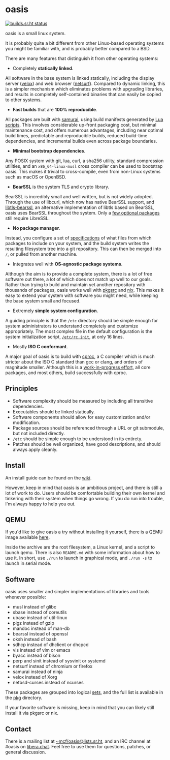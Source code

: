# oasis

[![builds.sr.ht status](https://builds.sr.ht/~mcf/oasis/commits/.build.yml.svg)](https://builds.sr.ht/~mcf/oasis/commits/.build.yml)

oasis is a small linux system.

It is probably quite a bit different from other Linux-based operating
systems you might be familiar with, and is probably better compared
to a BSD.

There are many features that distinguish it from other operating
systems:

* Completely **statically linked**.

All software in the base system is linked statically, including the
display server ([velox]) and web browser ([netsurf]). Compared to
dynamic linking, this is a simpler mechanism which eliminates
problems with upgrading libraries, and results in completely
self-contained binaries that can easily be copied to other systems.

[velox]: https://github.com/michaelforney/velox
[netsurf]: https://www.netsurf-browser.org

* **Fast builds** that are **100% reproducible**.

All packages are built with [samurai], using build manifests generated
by [Lua scripts]. This involves considerable up-front packaging
cost, but minimal maintenance cost, and offers numerous advantages,
including near optimal build times, predictable and reproducible
builds, reduced build-time dependencies, and incremental builds
even across package boundaries.

[samurai]: https://github.com/michaelforney/samurai
[Lua scripts]: https://github.com/oasislinux/oasis/blob/master/pkg/nasm/gen.lua

* **Minimal bootstrap dependencies**.

Any POSIX system with git, lua, curl, a sha256 utility, standard
compression utilities, and an `x86_64-linux-musl` cross compiler
can be used to bootstrap oasis. This makes it trivial to cross-compile,
even from non-Linux systems such as macOS or OpenBSD.

* **BearSSL** is the system TLS and crypto library.

BearSSL is incredibly small and well written, but is not widely
adopted. Through the use of libcurl, which now has native BearSSL
support, and [libtls-bearssl], an alternative implementation of
libtls based on BearSSL, oasis uses BearSSL throughout the system.
Only a [few optional packages] still require LibreSSL.

[libtls-bearssl]: https://sr.ht/~mcf/libtls-bearssl
[few optional packages]: https://github.com/oasislinux/oasis/issues/14

* **No package manager**.

Instead, you configure a set of [specifications] of what files from
which packages to include on your system, and the build system
writes the resulting filesystem tree into a git repository. This
can then be merged into `/`, or pulled from another machine.

[specifications]: https://github.com/oasislinux/oasis/blob/master/config.def.lua#L12-L15

* Integrates well with **OS-agnostic package systems**.

Although the aim is to provide a complete system, there is a lot
of free software out there, a lot of which does not match up well
to our goals. Rather than trying to build and maintain yet another
repository with thousands of packages, oasis works well with [pkgsrc]
and [nix]. This makes it easy to extend your system with software
you might need, while keeping the base system small and focused.

[pkgsrc]: https://github.com/oasislinux/oasis/wiki/pkgsrc
[nix]: https://nixos.org/nix

* Extremely **simple system configuration**.

A guiding principle is that the `/etc` directory should be simple
enough for system administrators to understand completely and
customize appropriately. The most complex file in the default
configuration is the system initialization script, [`/etc/rc.init`],
at only 16 lines.

[`/etc/rc.init`]: https://github.com/oasislinux/etc/blob/master/rc.init

* Mostly **ISO C conformant**.

A major goal of oasis is to build with [cproc], a C compiler which
is much stricter about the ISO C standard than gcc or clang, and
orders of magnitude smaller. Although this is a [work-in-progress
effort], all core packages, and most others, build successfully
with cproc.

[cproc]: https://sr.ht/~mcf/cproc
[work-in-progress effort]: https://github.com/oasislinux/oasis/issues/13

## Principles

* Software complexity should be measured by including all transitive
  dependencies.
* Executables should be linked statically.
* Software components should allow for easy customization and/or
  modification.
* Package sources should be referenced through a URL or git submodule,
  but not included directly.
* `/etc` should be simple enough to be understood in its entirety.
* Patches should be well organized, have good descriptions, and
  should always apply cleanly.

## Install

An install guide can be found on the [wiki].

However, keep in mind that oasis is an ambitious project, and there
is still a lot of work to do. Users should be comfortable building
their own kernel and tinkering with their system when things go wrong.
If you do run into trouble, I'm always happy to help you out.

[wiki]: https://github.com/michaelforney/oasis/wiki

## QEMU

If you'd like to give oasis a try without installing it yourself,
there is a QEMU image available [here][qemu-image].

Inside the archive are the root filesystem, a Linux kernel, and a
script to launch qemu. There is also `README.md` with some information
about how to use it. In short, use `./run` to launch in graphical
mode, and `./run -s` to launch in serial mode.

[qemu-image]: https://patchouli.sr.ht/builds.sr.ht/artifacts/~mcf/356456/5af47a3cf086151c/oasis-qemu.tar.xz

## Software

oasis uses smaller and simpler implementations of libraries and
tools whenever possible:

- musl instead of glibc
- sbase instead of coreutils
- ubase instead of util-linux
- pigz instead of gzip
- mandoc instead of man-db
- bearssl instead of openssl
- oksh instead of bash
- sdhcp instead of dhclient or dhcpcd
- vis instead of vim or emacs
- byacc instead of bison
- perp and sinit instead of sysvinit or systemd
- netsurf instead of chromium or firefox
- samurai instead of ninja
- velox instead of Xorg
- netbsd-curses instead of ncurses

These packages are grouped into logical [sets], and the full list
is available in the [pkg] directory.

If your favorite software is missing, keep in mind that you can
likely still install it via pkgsrc or nix.

[sets]: https://github.com/oasislinux/oasis/blob/master/sets.lua
[pkg]: https://github.com/oasislinux/oasis/blob/master/pkg

## Contact

There is a mailing list at
[~mcf/oasis@lists.sr.ht](mailto:~mcf/oasis@lists.sr.ht), and an IRC
channel at #oasis on [libera.chat](ircs://irc.libera.chat:6697).
Feel free to use them for questions, patches, or general discussion.

